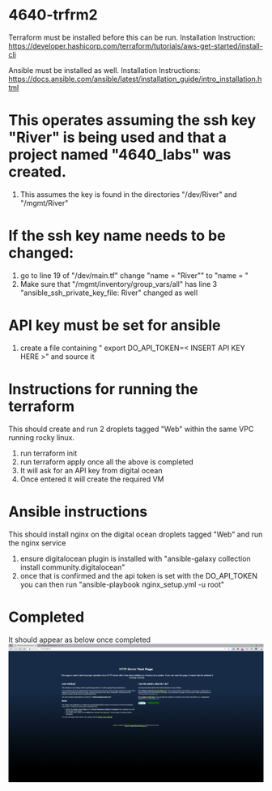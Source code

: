 # 4640-trfrm2

Terraform must be installed before this can be run. Installation Instruction: https://developer.hashicorp.com/terraform/tutorials/aws-get-started/install-cli

Ansible must be installed as well. Installation Instructions: https://docs.ansible.com/ansible/latest/installation_guide/intro_installation.html

# This operates assuming the ssh key "River" is being used and that a project named "4640_labs" was created.
1. This assumes the key is found in the directories "/dev/River" and "/mgmt/River"

# If the ssh key name needs to be changed:
1. go to line 19 of "/dev/main.tf" change "name = "River"" to "name = <Insert key name here>"
2. Make sure that "/mgmt/inventory/group_vars/all" has line 3 "ansible_ssh_private_key_file: River" changed as well

# API key must be set for ansible
1. create a file containing " export DO_API_TOKEN=< INSERT API KEY HERE >" and source it

# Instructions for running the terraform
This should create and run 2 droplets tagged "Web" within the same VPC running rocky linux.

1. run terraform init
2. run terraform apply once all the above is completed
3. It will ask for an API key from digital ocean
4. Once entered it will create the required VM


# Ansible instructions
This should install nginx on the digital ocean droplets tagged "Web" and run the nginx service

1. ensure digitalocean plugin is installed with "ansible-galaxy collection install community.digitalocean"
2. once that is confirmed and the api token is set with the DO_API_TOKEN you can then run "ansible-playbook nginx_setup.yml -u root"

# Completed
It should appear as below once completed
![Alt text](./end-result.png "Completed Result")
